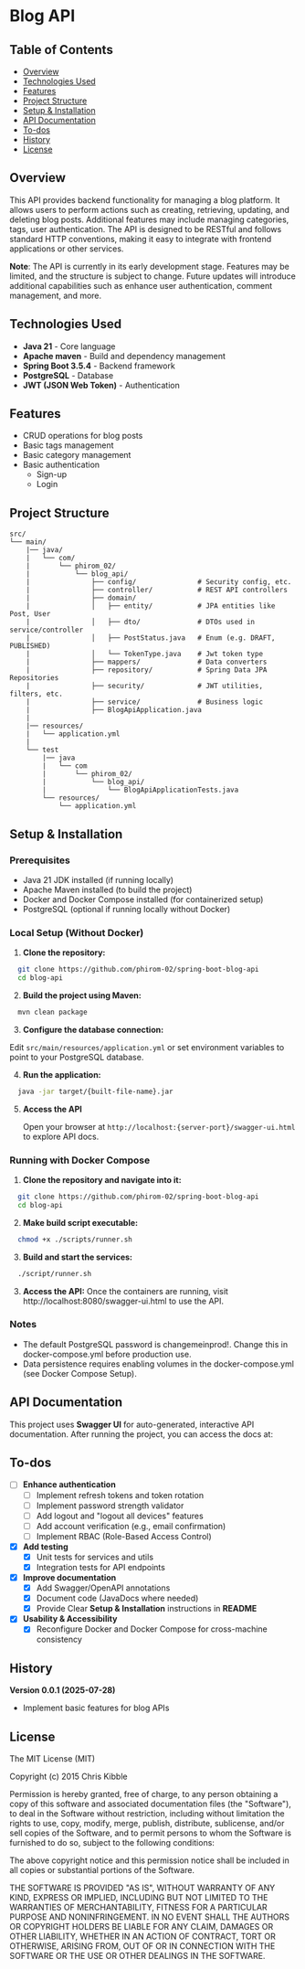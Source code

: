 # Blog API

## Table of Contents

- [Overview](#overview)
- [Technologies Used](#technologies-used)
- [Features](#features)
- [Project Structure](#project-structure)
- [Setup & Installation](#setup--installation)
- [API Documentation](#api-documentation)
- [To-dos](#to-dos)
- [History](#history)
- [License](#license)

## Overview

This API provides backend functionality for managing a blog platform. It allows users to perform actions such as
creating, retrieving, updating, and deleting blog posts. Additional features may include managing categories,
tags, user authentication. The API is designed to be RESTful and follows standard HTTP conventions, making it
easy to integrate with frontend applications or other services.

**Note**: The API is currently in its early development stage. Features may be limited, and the structure is subject to
change. Future updates will introduce additional capabilities such as enhance user authentication, comment management,
and more.

## Technologies Used

- **Java 21** - Core language
- **Apache maven** - Build and dependency management
- **Spring Boot 3.5.4** - Backend framework
- **PostgreSQL** - Database
- **JWT (JSON Web Token)** - Authentication

## Features

- CRUD operations for blog posts
- Basic tags management
- Basic category management
- Basic authentication
    - Sign-up
    - Login

## Project Structure

``` 
src/
└── main/
    |── java/
    |   └── com/
    |       └── phirom_02/
    |           └── blog_api/
    |               ├── config/               # Security config, etc.
    |               ├── controller/           # REST API controllers
    |               ├── domain/
    |               │   ├── entity/           # JPA entities like Post, User
    |               │   ├── dto/              # DTOs used in service/controller
    |               │   ├── PostStatus.java   # Enum (e.g. DRAFT, PUBLISHED)
    |               │   └── TokenType.java    # Jwt token type 
    |               ├── mappers/              # Data converters
    |               ├── repository/           # Spring Data JPA Repositories
    |               ├── security/             # JWT utilities, filters, etc.                          
    |               ├── service/              # Business logic
    |               ├── BlogApiApplication.java
    |
    |── resources/
    |   └── application.yml
    |
    └── test
        |── java
        |   └── com
        |       └── phirom_02/
        |           └── blog_api/
        |               └── BlogApiApplicationTests.java
        └── resources/
            └── application.yml
```

## Setup & Installation

### Prerequisites

- Java 21 JDK installed (if running locally)
- Apache Maven installed (to build the project)
- Docker and Docker Compose installed (for containerized setup)
- PostgreSQL (optional if running locally without Docker)

### Local Setup (Without Docker)

1. **Clone the repository:**

```bash
  git clone https://github.com/phirom-02/spring-boot-blog-api
  cd blog-api
```

2. **Build the project using Maven:**

```bash
  mvn clean package
```

3. **Configure the database connection:**

Edit `src/main/resources/application.yml` or set environment variables to point to your PostgreSQL database.

4. **Run the application:**

```bash
  java -jar target/{built-file-name}.jar
```

5. **Access the API**

   Open your browser at `http://localhost:{server-port}/swagger-ui.html` to explore API docs.

### Running with Docker Compose

1. **Clone the repository and navigate into it:**

```bash
  git clone https://github.com/phirom-02/spring-boot-blog-api
  cd blog-api
```

2. **Make build script executable:**

```bash
  chmod +x ./scripts/runner.sh
```

3. **Build and start the services:**

```bash
  ./script/runner.sh
```

3. **Access the API:**
   Once the containers are running, visit http://localhost:8080/swagger-ui.html to use the API.

### Notes

- The default PostgreSQL password is changemeinprod!. Change this in docker-compose.yml before production use.
- Data persistence requires enabling volumes in the docker-compose.yml (see Docker Compose Setup).

## API Documentation

This project uses **Swagger UI** for auto-generated, interactive API documentation.
After running the project, you can access the docs at:

## To-dos

- [ ] **Enhance authentication**
    - [ ] Implement refresh tokens and token rotation
    - [ ] Implement password strength validator
    - [ ] Add logout and "logout all devices" features
    - [ ] Add account verification (e.g., email confirmation)
    - [ ] Implement RBAC (Role-Based Access Control)

- [x] **Add testing**
    - [x] Unit tests for services and utils
    - [x] Integration tests for API endpoints

- [x] **Improve documentation**
    - [x] Add Swagger/OpenAPI annotations
    - [x] Document code (JavaDocs where needed)
    - [x] Provide Clear **Setup & Installation** instructions in **README**

- [x] **Usability & Accessibility**
    - [x] Reconfigure Docker and Docker Compose for cross-machine consistency

## History

**Version 0.0.1 (2025-07-28)**

- Implement basic features for blog APIs

## License

The MIT License (MIT)

Copyright (c) 2015 Chris Kibble

Permission is hereby granted, free of charge, to any person obtaining a copy of this software and associated
documentation files (the "Software"), to deal in the Software without restriction, including without limitation the
rights to use, copy, modify, merge, publish, distribute, sublicense, and/or sell copies of the Software, and to permit
persons to whom the Software is furnished to do so, subject to the following conditions:

The above copyright notice and this permission notice shall be included in all copies or substantial portions of the
Software.

THE SOFTWARE IS PROVIDED "AS IS", WITHOUT WARRANTY OF ANY KIND, EXPRESS OR IMPLIED, INCLUDING BUT NOT LIMITED TO THE
WARRANTIES OF MERCHANTABILITY, FITNESS FOR A PARTICULAR PURPOSE AND NONINFRINGEMENT. IN NO EVENT SHALL THE AUTHORS OR
COPYRIGHT HOLDERS BE LIABLE FOR ANY CLAIM, DAMAGES OR OTHER LIABILITY, WHETHER IN AN ACTION OF CONTRACT, TORT OR
OTHERWISE, ARISING FROM, OUT OF OR IN CONNECTION WITH THE SOFTWARE OR THE USE OR OTHER DEALINGS IN THE SOFTWARE.
